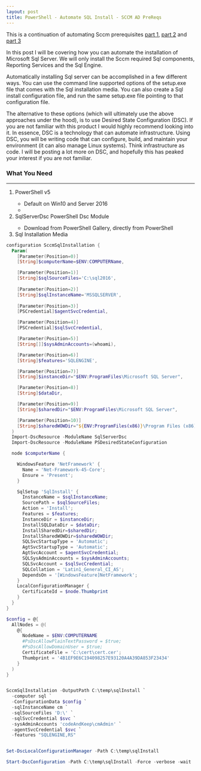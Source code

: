 ```yaml
---
layout: post
title: PowerShell - Automate SQL Install - SCCM AD PreReqs
---
```


This is a continuation of automating Sccm prerequisites [part 1](
http://codeandkeep.com/PowerShell-SCCM-Offline-PreRequisites/), 
[part 2](
http://codeandkeep.com/PowerShell-SCCM-Offline-PreRequisites-Install/) 
and [part 3](
http://codeandkeep.com/PowerShell-Sccm-AD-PreRequisites/
)

<p>
  In this post I will be covering how you can automate the 
  installation of Microsoft Sql Server. 
  We will only install the Sccm required Sql components, 
  Reporting Services and the Sql Engine.
</p>

<p>
  Automatically installing Sql server can be accomplished in a few 
  different ways.
  You can use the command line supported options of the setup.exe 
  file that comes with the Sql installation media. 
  You can also create a Sql install configuration file, 
  and run the same setup.exe file pointing to that configuration file. 
</p>
<p>
  The alternative to these options 
  (which will ultimately use the above approaches under the hood), 
  is to use Desired State Configuration (DSC). 
  If you are not familiar with this product I would highly recommend 
  looking into it. 
  In essence, DSC is a technology that can automate infrastructure. 
  Using DSC, you will be writing code that can configure, build, and 
  maintain your environment (it can also manage Linux systems). 
  Think infrastructure as code. 
  I will be posting a lot more on DSC, 
  and hopefully this has peaked your interest if you are not familiar. 
</p>

### What You Need
----

<p>
  <ol>
    <li>PowerShell v5</li>
      <ul>
        <li>Default on Win10 and Server 2016</li>
        <li></li>
      </ul>
    <li>SqlServerDsc PowerShell Dsc Module</li>
      <ul>
        <li>Download from PowerShell Gallery, directly from PowerShell</li>
      </ul>
    <li>Sql Installation Media</li>
  </ol>
</p>

```powershell
configuration SccmSqlInstallation {
  Param(
    [Parameter(Position=0)]
    [String]$computerName=$ENV:COMPUTERName,

    [Parameter(Position=1)]
    [String]$sqlSourceFiles='C:\sql2016',
    
    [Parameter(Position=2)]
    [String]$sqlInstanceName='MSSQLSERVER',
    
    [Parameter(Position=3)]
    [PSCredential]$agentSvcCredential,

    [Parameter(Position=4)]
    [PSCredential]$sqlSvcCredential,

    [Parameter(Position=5)]
    [String[]]$sysAdminAccounts=(whoami),

    [Parameter(Position=6)]
    [String]$features='SQLENGINE',

    [Parameter(Position=7)]
    [String]$instanceDir="$ENV:ProgramFiles\Microsoft SQL Server",

    [Parameter(Position=8)]
    [String]$dataDir,

    [Parameter(Position=9)]
    [String]$sharedDir="$ENV:ProgramFiles\Microsoft SQL Server",

    [Parameter(Position=10)]
    [String]$sharedWOWDir="${ENV:ProgramFiles(x86)}\Program Files (x86)\Microsoft SQL Server"
  )
  Import-DscResource -ModuleName SqlServerDsc
  Import-DscResource -ModuleName PSDesiredStateConfiguration

  node $computerName {

    WindowsFeature 'NetFramework' {
      Name = 'Net-Framework-45-Core';
      Ensure = 'Present';
    }

    SqlSetup 'SqlInstall' {
      InstanceName = $sqlInstanceName;
      SourcePath = $sqlSourceFiles;
      Action = 'Install';
      Features = $features;
      InstanceDir = $instanceDir;
      InstallSQLDataDir = $dataDir;
      InstallSharedDir=$sharedDir;
      InstallSharedWOWDir=$sharedWOWDir;
      SQLSvcStartupType = 'Automatic';
      AgtSvcStartupType = 'Automatic';
      AgtSvcAccount = $agentSvcCredential;
      SQLSysAdminAccounts = $sysAdminAccounts;
      SQLSvcAccount = $sqlSvcCredential;
      SQLCollation = 'Latin1_General_CI_AS';
      DependsOn = '[WindowsFeature]NetFramework';
    }
    LocalConfigurationManager {
      CertificateId = $node.Thumbprint
    }
  }
}

$config = @{
  AllNodes = @(
    @{ 
      NodeName = $ENV:COMPUTERNAME 
      #PsDscAllowPlainTextPassword = $true;
      #PsDscAllowDomainUser = $true;
      CertificateFile = 'C:\cert\cert.cer';
      Thumbprint = '4B1EF9E6C194098257E93120A4A39DA853F23434'
    }
  )
}


SccmSqlInstallation -OutputPath C:\temp\sqlInstall `
  -computer sql `
  -ConfigurationData $config `
  -sqlInstanceName cm `
  -sqlSourceFiles 'D:\' `
  -sqlSvcCredential $svc `
  -sysAdminAccounts 'codeAndKeep\cmAdmin' `
  -agentSvcCredential $svc `
  -features "SQLENGINE,RS"


Set-DscLocalConfigurationManager -Path C:\temp\sqlInstall

Start-DscConfiguration -Path C:\temp\sqlInstall -Force -verbose -wait
```
